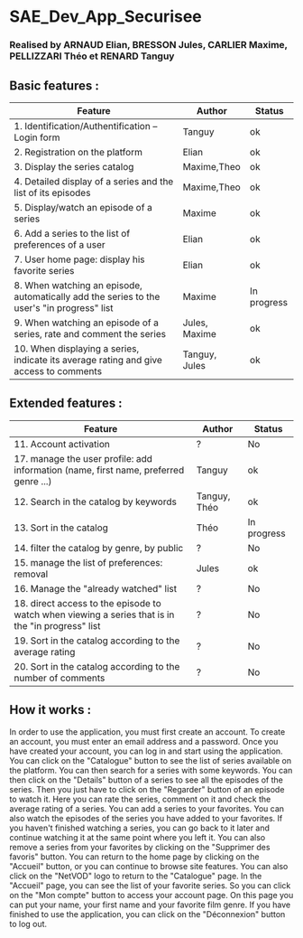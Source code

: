 # SAE_Dev_App_Securisee
### Realised by ARNAUD Elian, BRESSON Jules, CARLIER Maxime, PELLIZZARI Théo et RENARD Tanguy

## Basic features :
| Feature                                                                                    | Author        | Status      |
|--------------------------------------------------------------------------------------------|---------------|-------------|
| 1. Identification/Authentification – Login form                                            | Tanguy        | ok          |
| 2. Registration on the platform                                                            | Elian         | ok          |
| 3. Display the series catalog                                                              | Maxime,Theo   | ok          |
| 4. Detailed display of a series and the list of its episodes                               | Maxime,Theo   | ok          |
| 5. Display/watch an episode of a series                                                    | Maxime        | ok          |
| 6. Add a series to the list of preferences of a user                                       | Elian         | ok          |
| 7. User home page: display his favorite series                                             | Elian         | ok          |
| 8. When watching an episode, automatically add the series to the user's "in progress" list | Maxime        | In progress |
| 9. When watching an episode of a series, rate and comment the series                       | Jules, Maxime | ok          |
| 10. When displaying a series, indicate its average rating and give access to comments      | Tanguy, Jules | ok          |

## Extended features :
| Feature                                                                                           | Author       | Status      |
|---------------------------------------------------------------------------------------------------|--------------|-------------|
| 11. Account activation                                                                            | ?            | No          |
| 17. manage the user profile: add information (name, first name, preferred genre ...)              | Tanguy       | ok          |
| 12. Search in the catalog by keywords                                                             | Tanguy, Théo | ok          |
| 13. Sort in the catalog                                                                           | Théo         | In progress |
| 14. filter the catalog by genre, by public                                                        | ?            | No          |
| 15. manage the list of preferences: removal                                                       | Jules        | ok          |
| 16. Manage the "already watched" list                                                             | ?            | No          |
| 18. direct access to the episode to watch when viewing a series that is in the "in progress" list | ?            | No          |
| 19. Sort in the catalog according to the average rating                                           | ?            | No          |
| 20. Sort in the catalog according to the number of comments                                       | ?            | No          |

## How it works :
In order to use the application, you must first create an account.
To create an account, you must enter an email address and a password.
Once you have created your account, you can log in and start using the application.
You can click on the "Catalogue" button to see the list of series available on the platform.
You can then search for a series with some keywords.
You can then click on the "Details" button of a series to see all the episodes of the series.
Then you just have to click on the "Regarder" button of an episode to watch it.
Here you can rate the series, comment on it and check the average rating of a series.
You can add a series to your favorites.
You can also watch the episodes of the series you have added to your favorites.
If you haven't finished watching a series, you can go back to it later and continue watching it at the same point where you left it.
You can also remove a series from your favorites by clicking on the "Supprimer des favoris" button.
You can return to the home page by clicking on the "Accueil" button, or you can continue to browse site features.
You can also click on the "NetVOD" logo to return to the "Catalogue" page.
In the "Accueil" page, you can see the list of your favorite series.
So you can click on the "Mon compte" button to access your account page.
On this page you can put your name, your first name and your favorite film genre.
If you have finished to use the application, you can click on the "Déconnexion" button to log out.